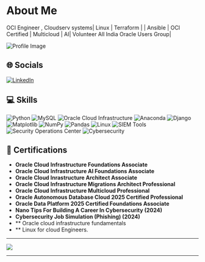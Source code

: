 #  About Me

OCI Engineer , Cloudserv systems| Linux | Terraform | | Ansible | OCI Certified | Multicloud | AI|  Volunteer All India Oracle Users Group|

![Profile Image](https://i.pinimg.com/originals/6d/b5/e8/6db5e806a108008a2c0845a8df31985d.gif)

## 🌐 Socials

[![LinkedIn](https://img.shields.io/badge/LinkedIn-%230077B5.svg?logo=linkedin&logoColor=white)](https://www.linkedin.com/in/byashwanth07-soc-analyst-l1/)

## 💻 Skills

![Python](https://img.shields.io/badge/Python-3670A0?style=for-the-badge&logo=python&logoColor=ffdd54)
![MySQL](https://img.shields.io/badge/MySQL-4479A1?style=for-the-badge&logo=mysql&logoColor=white)
![Oracle Cloud Infrastructure](https://img.shields.io/badge/Oraclecloudinfrastructure-F80000?style=for-the-badge&logo=oraclecloudinfrastructure&logoColor=white)
![Anaconda](https://img.shields.io/badge/Anaconda-44A833?style=for-the-badge&logo=anaconda&logoColor=white)
![Django](https://img.shields.io/badge/Django-092E20?style=for-the-badge&logo=django&logoColor=white)
![Matplotlib](https://img.shields.io/badge/Matplotlib-ffffff?style=for-the-badge&logo=Matplotlib&logoColor=black)
![NumPy](https://img.shields.io/badge/NumPy-013243?style=for-the-badge&logo=numpy&logoColor=white)
![Pandas](https://img.shields.io/badge/Pandas-150458?style=for-the-badge&logo=pandas&logoColor=white)
![Linux ](https://img.shields.io/badge/Linux-121011?style=for-the-badge&logo=Linux&logoColor=white)
![SIEM Tools](https://img.shields.io/badge/SIEM%20Tools-FF6F00?style=for-the-badge&logoColor=white)
![Security Operations Center](https://img.shields.io/badge/Security%20Operations%20Center-FF0000?style=for-the-badge&logoColor=white)
![Cybersecurity](https://img.shields.io/badge/Cybersecurity-007ACC?style=for-the-badge&logoColor=white)


## 📜 Certifications

- **Oracle Cloud Infrastructure Foundations Associate**
- **Oracle Cloud Infrastructure AI Foundations Associate**
- **Oracle Cloud Inrastructure Architect Associate**
- **Oracle Cloud Infrastructure Migrations Architect Professional**
- **Oracle Cloud Infrastructure Multicloud Professional**
- **Oracle Autonomous Database Cloud 2025 Certified Professional**
- **Oracle Data Platform 2025 Certified Foundations Associate**
- **Nano Tips For Building A Career In Cybersecurity (2024)**
- **Cybersecurity Job Simulation (Phishing) (2024)**
- ** Oracle cloud infrastructure fundamentals
- ** Linux for cloud Engineers.
---

[![](https://visitcount.itsvg.in/api?id=Yashwanthgoud&icon=5&color=12)](https://visitcount.itsvg.in)

---




